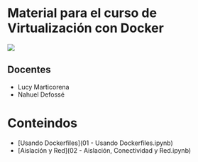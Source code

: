 # Material para el curso de Virtualización con Docker 
![](https://www.docker.com/sites/default/files/Whale%20Logo332_5.png)

## Docentes

* Lucy Marticorena
* Nahuel Defossé
    
# Conteindos

* [Usando Dockerfiles](01 - Usando Dockerfiles.ipynb)
* [Aislación y Red](02 - Aislación, Conectividad y Red.ipynb)
<!--
* [Los porqué de los contenedores](01-docker.md)
    * Contenedores vs. máquinas virtuales 
    * Docker y containers 
    * La historia
    * Plugins instalación (no)
    * Primeros pasos 
    * La primera imagen 
    * Comandos básicos 
    * Construir imágenes desde dockerfiles 
    * Trabajando con registros 
        - Uso de imágenes existentes
        - Pushing de la imagen 
* [Fundamentos de Docker](02-fundamentos.md)
    * Arquitectura 
    * Conectividad 
    * Contenedores enlazados 
    * Gestión de datos con volúmenes y contenedores
    * Comandos comunes de docker 
* [Uso de docker en desarrollo](./03-uso-en-desarrollo.md)
    * Despliegue de containers
* Creación de una aplicación web de ejemplo 
    * Caching
    * Microservicios 
    * Distribución de imágenes 
* [Integración continua y testing con docker](04-integacion-continua.md)
    * Testing
    * Contenedores en gitlab
    * Networking y service   
* [Discovery orquestación, clustering y gestión](05-orquestacion.md)
    * Kubernetes
    * Ver tutorial interactivo de https://kubernetes.io/docs/tutorials/kubernetes-basics/cluster-interactive/
    * Plataformas de Gestión de Containers


-->
